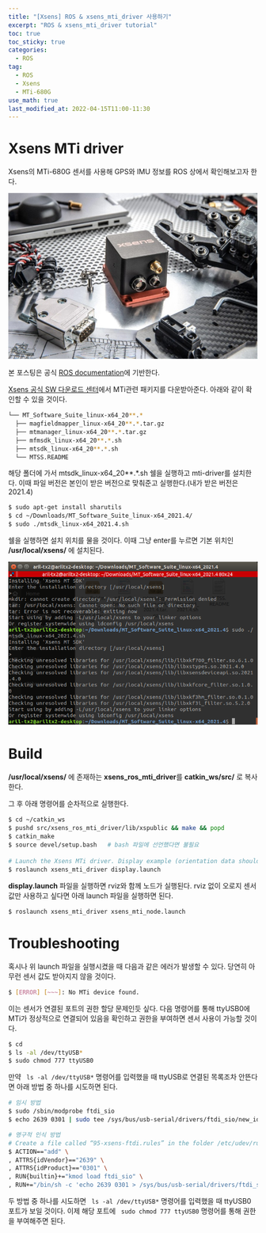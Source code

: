 ```yaml
---
title: "[Xsens] ROS & xsens_mti_driver 사용하기"
excerpt: "ROS & xsens_mti_driver tutorial"
toc: true
toc_sticky: true
categories:
  - ROS
tag:
  - ROS
  - Xsens
  - MTi-680G
use_math: true
last_modified_at: 2022-04-15T11:00-11:30
---
```


# Xsens MTi driver
Xsens의 MTi-680G 센서를 사용해 GPS와 IMU 정보를 ROS 상에서 확인해보고자 한다.

![ros-mti-680g](/assets/images/ros-mti-680g/mti680g.jpg)

본 포스팅은 공식 [ROS documentation](http://wiki.ros.org/xsens_mti_driver)에 기반한다.

[Xsens 공식 SW 다운로드 센터](https://www.xsens.com/software-downloads)에서 MTi관련 패키지를 다운받아준다. 아래와 같이 확인할 수 있을 것이다.

```bash
└── MT_Software_Suite_linux-x64_20**.*
  ├── magfieldmapper_linux-x64_20**.*.tar.gz
  ├── mtmanager_linux-x64_20**.*.tar.gz
  ├── mfmsdk_linux-x64_20**.*.sh
  ├── mtsdk_linux-x64_20**.*.sh
  └── MTSS.README
``` 

해당 폴더에 가서 mtsdk_linux-x64_20**.*.sh 쉘을 실행하고 mti-driver를 설치한다. 이때 파일 버전은 본인이 받은 버전으로 맞춰준고 실행한다.(내가 받은 버전은 2021.4)
```bash
$ sudo apt-get install sharutils
$ cd ~/Downloads/MT_Software_Suite_linux-x64_2021.4/
$ sudo ./mtsdk_linux-x64_2021.4.sh
```

쉘을 실행하면 설치 위치를 물을 것이다. 이때 그냥 enter를 누르면 기본 위치인 **/usr/local/xsens/** 에 설치된다.

![mtsdk_install](/assets/images/ros-mti-680g/mtsdk_install.png)

# Build
**/usr/local/xsens/** 에 존재하는 **xsens_ros_mti_driver**를 **catkin_ws/src/** 로 복사한다.

그 후 아래 명령어를 순차적으로 실행한다.

```bash
$ cd ~/catkin_ws
$ pushd src/xsens_ros_mti_driver/lib/xspublic && make && popd
$ catkin_make
$ source devel/setup.bash   # bash 파일에 선언했다면 불필요

# Launch the Xsens MTi driver. Display example (orientation data should be enabled):
$ roslaunch xsens_mti_driver display.launch
```

**display.launch** 파일을 실행하면 rviz와 함께 노드가 실행된다. rviz 없이 오로지 센서 값만 사용하고 싶다면 아래 launch 파일을 실행하면 된다.

```bash
$ roslaunch xsens_mti_driver xsens_mti_node.launch
```

# Troubleshooting
혹시나 위 launch 파일을 실행시켰을 때 다음과 같은 에러가 발생할 수 있다. 당연히 아무런 센서 값도 받아지지 않을 것이다.

```bash
$ [ERROR] [~~~]: No MTi device found.
```

이는 센서가 연결된 포트의 권한 할당 문제인듯 싶다. 다음 명령어를 통해 ttyUSB0에 MTi가 정상적으로 연결되어 있음을 확인하고 권한을 부여하면 센서 사용이 가능할 것이다.

```bash
$ cd
$ ls -al /dev/ttyUSB*
$ sudo chmod 777 ttyUSB0
```

만약 ``` ls -al /dev/ttyUSB*``` 명령어를 입력했을 때 ttyUSB로 연결된 목록조차 안뜬다면 아래 방법 중 하나를 시도하면 된다.

```bash
# 임시 방법
$ sudo /sbin/modprobe ftdi_sio
$ echo 2639 0301 | sudo tee /sys/bus/usb-serial/drivers/ftdi_sio/new_id
```

```bash
# 영구적 인식 방법
# Create a file called “95-xsens-ftdi.rules” in the folder /etc/udev/rules.d with the following contents:
$ ACTION=="add" \
, ATTRS{idVendor}=="2639" \
, ATTRS{idProduct}=="0301" \
, RUN{builtin}+="kmod load ftdi_sio" \
, RUN+="/bin/sh -c 'echo 2639 0301 > /sys/bus/usb-serial/drivers/ftdi_sio/new_id'"
```

두 방법 중 하나를 시도하면 ``` ls -al /dev/ttyUSB*``` 명령어를 입력했을 때 ttyUSB0 포트가 보일 것이다. 이제 해당 포트에 ``` sudo chmod 777 ttyUSB0``` 명령어를 통해 권한을 부여해주면 된다.
